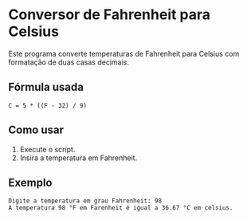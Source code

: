 # Conversor de Fahrenheit para Celsius

Este programa converte temperaturas de Fahrenheit para Celsius com formatação de duas casas decimais.

## Fórmula usada

```
C = 5 * ((F - 32) / 9)
```

## Como usar

1. Execute o script.
2. Insira a temperatura em Fahrenheit.

## Exemplo

```
Digite a temperatura em grau Fahrenheit: 98
A temperatura 98 °F em Farenheit é igual a 36.67 °C em celsius.
```